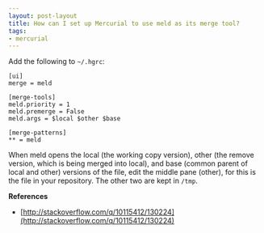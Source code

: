 ```yaml
---
layout: post-layout
title: How can I set up Mercurial to use meld as its merge tool?
tags:
- mercurial
---
```

Add the following to `~/.hgrc`:

    [ui]
    merge = meld
     
    [merge-tools]
    meld.priority = 1
    meld.premerge = False
    meld.args = $local $other $base
     
    [merge-patterns]
    ** = meld

When meld opens the local (the working copy version), other (the remove version,
which is being merged into local), and base (common parent of local and other)
versions of the file, edit the middle pane (other), for this is the file in your
repository. The other two are kept in `/tmp`.

**References**  

- [http://stackoverflow.com/q/10115412/130224](http://stackoverflow.com/q/10115412/130224)


